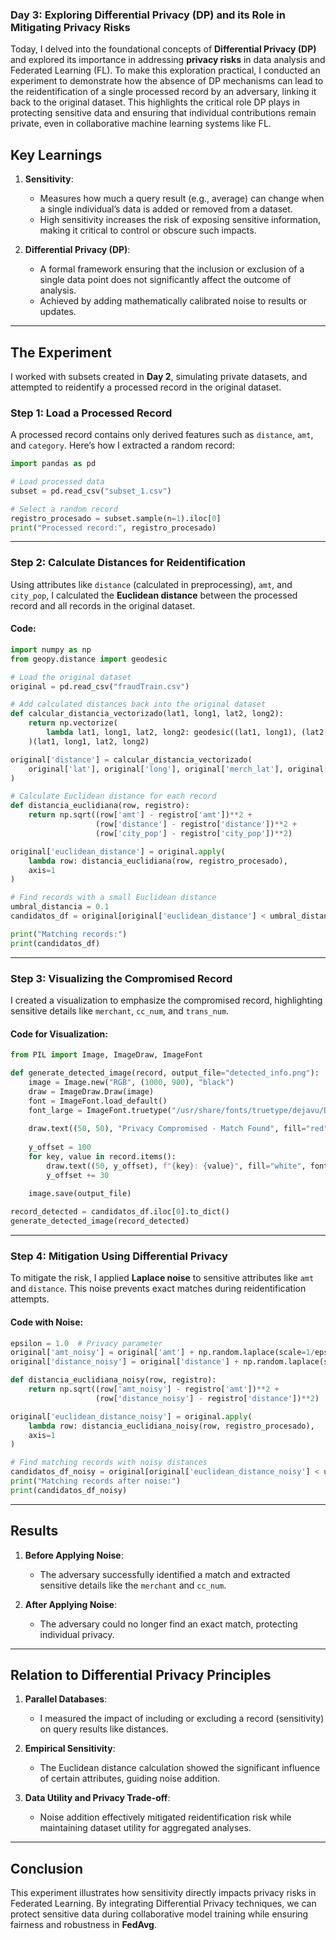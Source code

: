 
### **Day 3: Exploring Differential Privacy (DP) and its Role in Mitigating Privacy Risks**

Today, I delved into the foundational concepts of **Differential Privacy (DP)** and explored its importance in addressing **privacy risks** in data analysis and Federated Learning (FL). To make this exploration practical, I conducted an experiment to demonstrate how the absence of DP mechanisms can lead to the reidentification of a single processed record by an adversary, linking it back to the original dataset. This highlights the critical role DP plays in protecting sensitive data and ensuring that individual contributions remain private, even in collaborative machine learning systems like FL.

## **Key Learnings**

1. **Sensitivity**:
   - Measures how much a query result (e.g., average) can change when a single individual’s data is added or removed from a dataset.
   - High sensitivity increases the risk of exposing sensitive information, making it critical to control or obscure such impacts.

2. **Differential Privacy (DP)**:
   - A formal framework ensuring that the inclusion or exclusion of a single data point does not significantly affect the outcome of analysis.
   - Achieved by adding mathematically calibrated noise to results or updates.

---

## **The Experiment**

I worked with subsets created in **Day 2**, simulating private datasets, and attempted to reidentify a processed record in the original dataset.

### **Step 1: Load a Processed Record**
A processed record contains only derived features such as `distance`, `amt`, and `category`. Here’s how I extracted a random record:

```python
import pandas as pd

# Load processed data
subset = pd.read_csv("subset_1.csv")

# Select a random record
registro_procesado = subset.sample(n=1).iloc[0]
print("Processed record:", registro_procesado)
```

---

### **Step 2: Calculate Distances for Reidentification**

Using attributes like `distance` (calculated in preprocessing), `amt`, and `city_pop`, I calculated the **Euclidean distance** between the processed record and all records in the original dataset.

#### **Code:**
```python
import numpy as np
from geopy.distance import geodesic

# Load the original dataset
original = pd.read_csv("fraudTrain.csv")

# Add calculated distances back into the original dataset
def calcular_distancia_vectorizado(lat1, long1, lat2, long2):
    return np.vectorize(
        lambda lat1, long1, lat2, long2: geodesic((lat1, long1), (lat2, long2)).km
    )(lat1, long1, lat2, long2)

original['distance'] = calcular_distancia_vectorizado(
    original['lat'], original['long'], original['merch_lat'], original['merch_long']
)

# Calculate Euclidean distance for each record
def distancia_euclidiana(row, registro):
    return np.sqrt((row['amt'] - registro['amt'])**2 + 
                   (row['distance'] - registro['distance'])**2 + 
                   (row['city_pop'] - registro['city_pop'])**2)

original['euclidean_distance'] = original.apply(
    lambda row: distancia_euclidiana(row, registro_procesado),
    axis=1
)

# Find records with a small Euclidean distance
umbral_distancia = 0.1
candidatos_df = original[original['euclidean_distance'] < umbral_distancia]

print("Matching records:")
print(candidatos_df)
```

---

### **Step 3: Visualizing the Compromised Record**

I created a visualization to emphasize the compromised record, highlighting sensitive details like `merchant`, `cc_num`, and `trans_num`.

#### **Code for Visualization:**
```python
from PIL import Image, ImageDraw, ImageFont

def generate_detected_image(record, output_file="detected_info.png"):
    image = Image.new("RGB", (1000, 900), "black")
    draw = ImageDraw.Draw(image)
    font = ImageFont.load_default()
    font_large = ImageFont.truetype("/usr/share/fonts/truetype/dejavu/DejaVuSans.ttf", 24)
    
    draw.text((50, 50), "Privacy Compromised - Match Found", fill="red", font=font_large)
    
    y_offset = 100
    for key, value in record.items():
        draw.text((50, y_offset), f"{key}: {value}", fill="white", font=font_large)
        y_offset += 30
    
    image.save(output_file)

record_detected = candidatos_df.iloc[0].to_dict()
generate_detected_image(record_detected)
```

---

### **Step 4: Mitigation Using Differential Privacy**

To mitigate the risk, I applied **Laplace noise** to sensitive attributes like `amt` and `distance`. This noise prevents exact matches during reidentification attempts.

#### **Code with Noise:**
```python
epsilon = 1.0  # Privacy parameter
original['amt_noisy'] = original['amt'] + np.random.laplace(scale=1/epsilon, size=len(original))
original['distance_noisy'] = original['distance'] + np.random.laplace(scale=1/epsilon, size=len(original))

def distancia_euclidiana_noisy(row, registro):
    return np.sqrt((row['amt_noisy'] - registro['amt'])**2 + 
                   (row['distance_noisy'] - registro['distance'])**2)

original['euclidean_distance_noisy'] = original.apply(
    lambda row: distancia_euclidiana_noisy(row, registro_procesado),
    axis=1
)

# Find matching records with noisy distances
candidatos_df_noisy = original[original['euclidean_distance_noisy'] < umbral_distancia]
print("Matching records after noise:")
print(candidatos_df_noisy)
```

---

## **Results**

1. **Before Applying Noise**:
   - The adversary successfully identified a match and extracted sensitive details like the `merchant` and `cc_num`.

2. **After Applying Noise**:
   - The adversary could no longer find an exact match, protecting individual privacy.

---

## **Relation to Differential Privacy Principles**

1. **Parallel Databases**:
   - I measured the impact of including or excluding a record (sensitivity) on query results like distances.

2. **Empirical Sensitivity**:
   - The Euclidean distance calculation showed the significant influence of certain attributes, guiding noise addition.

3. **Data Utility and Privacy Trade-off**:
   - Noise addition effectively mitigated reidentification risk while maintaining dataset utility for aggregated analyses.

---

## **Conclusion**

This experiment illustrates how sensitivity directly impacts privacy risks in Federated Learning. By integrating Differential Privacy techniques, we can protect sensitive data during collaborative model training while ensuring fairness and robustness in **FedAvg**.

